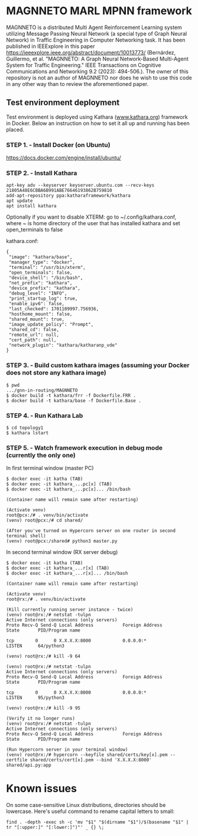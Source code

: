 # MAGNNETO MARL MPNN framework

MAGNNETO is a distributed Multi Agent Reinforcement Learning system
utilizing Message Passing Neural Network (a special type of Graph Neural Network)
in Traffic Engineering in Computer Networking task. It has been published
in IEEExplore in this paper https://ieeexplore.ieee.org/abstract/document/10013773/ 
(Bernárdez, Guillermo, et al. "MAGNNETO: A Graph Neural Network-Based Multi-Agent System for Traffic Engineering." IEEE Transactions on Cognitive Communications and Networking 9.2 (2023): 494-506.).
The owner of this repository is not an author of MAGNNETO nor does he wish to use this code in any other way than to review the aforementioned paper.


## Test environment deployment
Test environment is deployed using Kathara (www.kathara.org) framework in Docker.
Below an instruction on how to set it all up and running has been placed.

### STEP 1. - Install Docker (on Ubuntu)
https://docs.docker.com/engine/install/ubuntu/

### STEP 2. - Install Kathara
```
apt-key adv --keyserver keyserver.ubuntu.com --recv-keys 21805A48E6CBBA6B991ABE76646193862B759810
add-apt-repository ppa:katharaframework/kathara
apt update
apt install kathara
```
Optionally if you want to disable XTERM:
go to ~/.config/kathara.conf, where ~ is home directory of the user that has installed kathara
and set open_terminals to false

kathara.conf:
```
{
 "image": "kathara/base",
 "manager_type": "docker",
 "terminal": "/usr/bin/xterm",
 "open_terminals": false,
 "device_shell": "/bin/bash",
 "net_prefix": "kathara",
 "device_prefix": "kathara",
 "debug_level": "INFO",
 "print_startup_log": true,
 "enable_ipv6": false,
 "last_checked": 1701109997.756936,
 "hosthome_mount": false,
 "shared_mount": true,
 "image_update_policy": "Prompt",
 "shared_cd": false,
 "remote_url": null,
 "cert_path": null,
 "network_plugin": "kathara/katharanp_vde"
}
```
### STEP 3. - Build custom kathara images (assuming your Docker does not store any kathara image)
```
$ pwd
.../gnn-in-routing/MAGNNETO
$ docker build -t kathara/frr -f Dockerfile.FRR .
$ docker build -t kathara/base -f Dockerfile.Base .
```
### STEP 4. - Run Kathara Lab
```
$ cd topology1
$ kathara lstart
```

### STEP 5. - Watch framework execution in debug mode (currently the only one)
In first terminal window (master PC)
```
$ docker exec -it katha (TAB)
$ docker exec -it kathara_...pc[x] (TAB)
$ docker exec -it kathara_...pc[x]... /bin/bash

(Container name will remain same after restarting)

(Activate venv)
root@pcx:/# . venv/bin/activate
(venv) root@pcx:/# cd shared/

(After you've turned on Hypercorn server on one router in second terminal shell)
(venv) root@pcx:/shared# python3 master.py
```
In second terminal window (RX server debug)
```
$ docker exec -it katha (TAB)
$ docker exec -it kathara_...r[x] (TAB)
$ docker exec -it kathara_...r[x]... /bin/bash

(Container name will remain same after restarting)

(Activate venv)
root@rx:/# . venv/bin/activate

(Kill currently running server instance - twice)
(venv) root@rx:/# netstat -tulpn
Active Internet connections (only servers)
Proto Recv-Q Send-Q Local Address           Foreign Address         State       PID/Program name

tcp        0      0 X.X.X.X:8000            0.0.0.0:*               LISTEN      64/python3

(venv) root@rx:/# kill -9 64

(venv) root@rx:/# netstat -tulpn
Active Internet connections (only servers)
Proto Recv-Q Send-Q Local Address           Foreign Address         State       PID/Program name

tcp        0      0 X.X.X.X:8000            0.0.0.0:*               LISTEN      95/python3

(venv) root@rx:/# kill -9 95

(Verify it no longer runs)
(venv) root@rx:/# netstat -tulpn
Active Internet connections (only servers)
Proto Recv-Q Send-Q Local Address           Foreign Address         State       PID/Program name

(Run Hypercorn server in your terminal window)
(venv) root@rx:/# hypercorn --keyfile shared/certs/key[x].pem --certfile shared/certs/cert[x].pem --bind 'X.X.X.X:8000' shared/api.py:app
```
# Known issues
On some case-sensitive Linux distributions, directories should be lowercase. Here's useful command to rename capital letters to small:
```
find . -depth -exec sh -c 'mv "$1" "$(dirname "$1")/$(basename "$1" | tr "[:upper:]" "[:lower:]")"' _ {} \;
```
